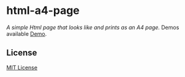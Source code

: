 # html-a4-page

_A simple Html page that looks like and prints as an A4 page._
Demos available <a href="https://vguillou.github.io/html-a4-page/test.html">Demo</a>.

## License

[MIT License](https://github.com/vguillou/html-a4-page/blob/master/LICENSE.md)
